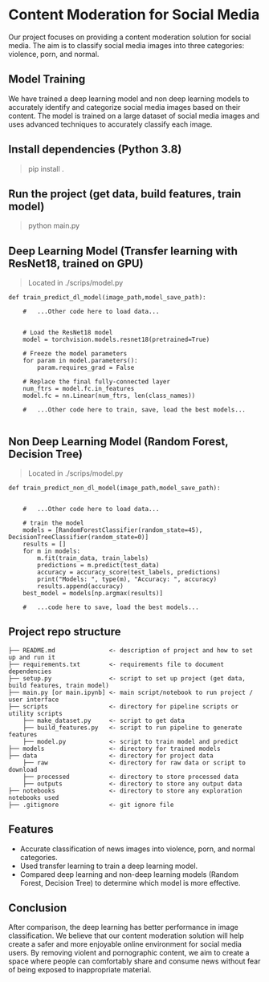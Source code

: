 # Content Moderation for Social Media
Our project focuses on providing a content moderation solution for social media. The aim is to classify social media images into three categories: violence, porn, and normal.

## Model Training
We have trained a deep learning model and non deep learning models to accurately identify and categorize social media images based on their content. The model is trained on a large dataset of social media images and uses advanced techniques to accurately classify each image.

## Install dependencies (Python 3.8)
> pip install .

## Run the project (get data, build features, train model) 
> python main.py
## Deep Learning Model (Transfer learning with ResNet18, trained on GPU)
> Located in ./scrips/model.py
```
def train_predict_dl_model(image_path,model_save_path):

    #   ...Other code here to load data...
    
    
    # Load the ResNet18 model
    model = torchvision.models.resnet18(pretrained=True)

    # Freeze the model parameters
    for param in model.parameters():
        param.requires_grad = False

    # Replace the final fully-connected layer
    num_ftrs = model.fc.in_features
    model.fc = nn.Linear(num_ftrs, len(class_names))
    
    #   ...Other code here to train, save, load the best models...


```


## Non Deep Learning Model (Random Forest, Decision Tree)
> Located in ./scrips/model.py
```
def train_predict_non_dl_model(image_path,model_save_path):


    #   ...Other code here to load data...
      
    # train the model
    models = [RandomForestClassifier(random_state=45), DecisionTreeClassifier(random_state=0)]
    results = []
    for m in models:
        m.fit(train_data, train_labels)
        predictions = m.predict(test_data)
        accuracy = accuracy_score(test_labels, predictions)
        print("Models: ", type(m), "Accuracy: ", accuracy)
        results.append(accuracy)
    best_model = models[np.argmax(results)]
    
    #   ...code here to save, load the best models...
 ```


## Project repo structure

```
├── README.md               <- description of project and how to set up and run it
├── requirements.txt        <- requirements file to document dependencies
├── setup.py                <- script to set up project (get data, build features, train model)
├── main.py [or main.ipynb] <- main script/notebook to run project / user interface
├── scripts                 <- directory for pipeline scripts or utility scripts
    ├── make_dataset.py     <- script to get data
    ├── build_features.py   <- script to run pipeline to generate features 
    ├── model.py            <- script to train model and predict
├── models                  <- directory for trained models
├── data                    <- directory for project data
    ├── raw                 <- directory for raw data or script to download
    ├── processed           <- directory to store processed data
    ├── outputs             <- directory to store any output data
├── notebooks               <- directory to store any exploration notebooks used
├── .gitignore              <- git ignore file
```


## Features
* Accurate classification of news images into violence, porn, and normal categories.
* Used transfer learning to train a deep learning model.
* Compared deep learning and non-deep learning models (Random Forest, Decision Tree) to determine which model is more effective.

## Conclusion
After comparison, the deep learning has better performance in image classification. We believe that our content moderation solution will help create a safer and more enjoyable online environment for social media users. By removing violent and pornographic content, we aim to create a space where people can comfortably share and consume news without fear of being exposed to inappropriate material.


